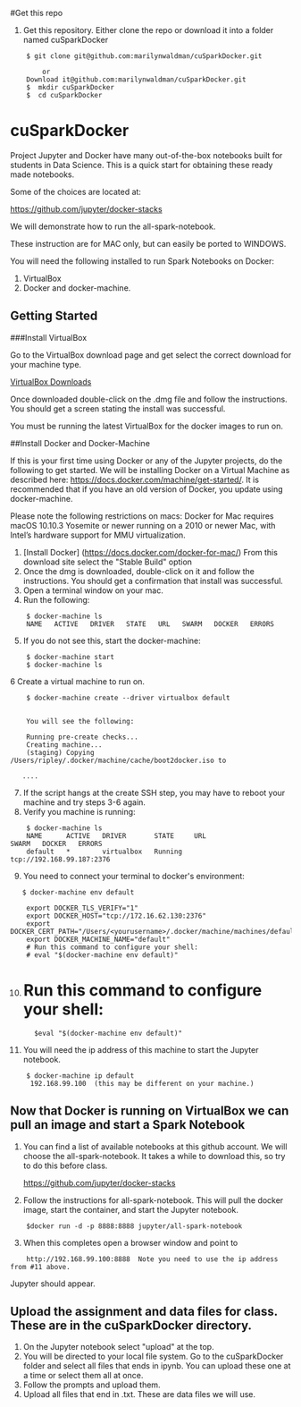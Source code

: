 #Get this repo


1.  Get this repository. Either clone the repo or download it into a folder named cuSparkDocker

````
    $ git clone git@github.com:marilynwaldman/cuSparkDocker.git

        or
    Download it@github.com:marilynwaldman/cuSparkDocker.git
    $  mkdir cuSparkDocker
    $  cd cuSparkDocker
````

# cuSparkDocker

Project Jupyter and Docker have many out-of-the-box notebooks built for students in Data Science.  This is a quick start for obtaining these ready made notebooks.

Some of the choices are located at:

https://github.com/jupyter/docker-stacks

We will demonstrate how to run the all-spark-notebook.

These instruction are for MAC only, but can easily be ported to WINDOWS.

You will need the following installed to run Spark Notebooks on Docker:

1.  VirtualBox
2.  Docker and docker-machine.

## Getting Started

###Install VirtualBox

Go to the VirtualBox download page and get select the correct download for your machine type.  

[VirtualBox Downloads](https://www.virtualbox.org/wiki/Downloads)

Once downloaded double-click on the .dmg file and follow the instructions.  You should get a screen stating the install was successful.

You must be running the latest VirtualBox for the docker images to run on.

##Install Docker and Docker-Machine

If this is your first time using Docker or any of the Jupyter projects, do the following to get started.  We will be installing Docker on a Virtual Machine as described here:  https://docs.docker.com/machine/get-started/.  It is recommended that if you have an old version of Docker, you update using docker-machine.

Please note the following restrictions on macs:  Docker for Mac requires macOS 10.10.3 Yosemite or newer running on a 2010 or newer Mac, with Intel’s hardware support for MMU virtualization. 

1. [Install Docker] (https://docs.docker.com/docker-for-mac/)
     From this download site select the "Stable Build" option 
2.  Once the dmg is downloaded, double-click on it and follow the instructions.  You should get a confirmation that install was successful.
3. Open a terminal window on your mac.
4. Run the following:

```
    $ docker-machine ls
    NAME   ACTIVE   DRIVER   STATE   URL   SWARM   DOCKER   ERRORS
```
5.  If you do not see this, start the docker-machine:

````
    $ docker-machine start 
    $ docker-machine ls
````
6   Create a virtual machine to run on.

````
    $ docker-machine create --driver virtualbox default


    You will see the following:

    Running pre-create checks...
    Creating machine...
    (staging) Copying /Users/ripley/.docker/machine/cache/boot2docker.iso to      

   ....

````
7.  If the script hangs at the create SSH step, you may have to reboot your machine and try steps 3-6 again.
8.  Verify you machine is running:
````
    $ docker-machine ls
    NAME      ACTIVE   DRIVER       STATE     URL                         SWARM   DOCKER   ERRORS
    default   *        virtualbox   Running   tcp://192.168.99.187:2376
````
9.  You need to connect your terminal to docker's environment:

````
   $ docker-machine env default

    export DOCKER_TLS_VERIFY="1"
    export DOCKER_HOST="tcp://172.16.62.130:2376"
    export DOCKER_CERT_PATH="/Users/<yourusername>/.docker/machine/machines/default"
    export DOCKER_MACHINE_NAME="default"
    # Run this command to configure your shell:
    # eval "$(docker-machine env default)"
````
10.  # Run this command to configure your shell:
````
      $eval "$(docker-machine env default)"
````
11.  You will need the ip address of this machine to start the Jupyter notebook.
````
    $ docker-machine ip default
     192.168.99.100  (this may be different on your machine.)
````


##  Now that Docker is running on VirtualBox we can pull an image and start a Spark Notebook

1.  You can find a list of available notebooks at this github account.  We will choose the all-spark-notebook.  It takes a while to download this, so try to do this before class.

    https://github.com/jupyter/docker-stacks

2. Follow the instructions for all-spark-notebook.  This will pull the docker image, start the container, and start the Jupyter notebook.

````
    $docker run -d -p 8888:8888 jupyter/all-spark-notebook

````    

3.  When this completes open a browser window and point to 
````
    http://192.168.99.100:8888  Note you need to use the ip address from #11 above.

````

  Jupyter should appear.

##  Upload the assignment and data files for class. These are in the cuSparkDocker directory.

1.  On the Jupyter notebook select "upload" at the top.
2.  You will be directed to your local file system.  Go to the cuSparkDocker folder and select all files that ends in ipynb.
    You can upload these one at a time or select them all at once.
3.  Follow the prompts and upload them.
4.  Upload all files that end in .txt.  These are data files we will use.



